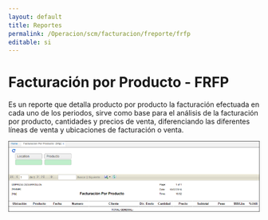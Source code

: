 ```yaml
---
layout: default
title: Reportes
permalink: /Operacion/scm/facturacion/freporte/frfp
editable: si
---
```


# Facturación por Producto - FRFP

Es un reporte que detalla producto por producto la facturación efectuada en cada uno de los periodos, sirve como base para el análisis de la facturación por producto, cantidades y precios de venta, diferenciando las diferentes líneas de venta y ubicaciones de facturación o venta.

![](frfp1.png)




